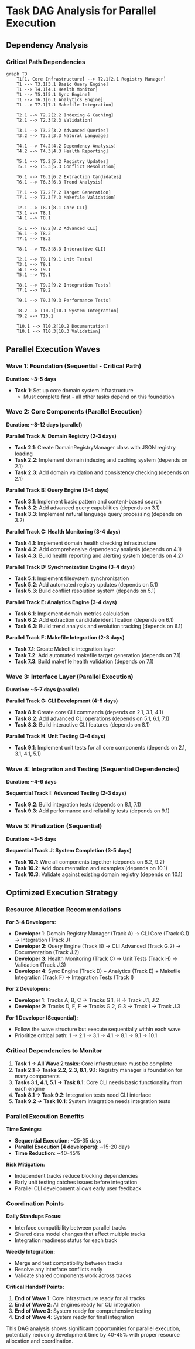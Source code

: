 # Task DAG Analysis for Parallel Execution

## Dependency Analysis

### Critical Path Dependencies

```mermaid
graph TD
    T1[1. Core Infrastructure] --> T2.1[2.1 Registry Manager]
    T1 --> T3.1[3.1 Basic Query Engine]
    T1 --> T4.1[4.1 Health Monitor]
    T1 --> T5.1[5.1 Sync Engine]
    T1 --> T6.1[6.1 Analytics Engine]
    T1 --> T7.1[7.1 Makefile Integration]
    
    T2.1 --> T2.2[2.2 Indexing & Caching]
    T2.1 --> T2.3[2.3 Validation]
    
    T3.1 --> T3.2[3.2 Advanced Queries]
    T3.2 --> T3.3[3.3 Natural Language]
    
    T4.1 --> T4.2[4.2 Dependency Analysis]
    T4.2 --> T4.3[4.3 Health Reporting]
    
    T5.1 --> T5.2[5.2 Registry Updates]
    T5.1 --> T5.3[5.3 Conflict Resolution]
    
    T6.1 --> T6.2[6.2 Extraction Candidates]
    T6.1 --> T6.3[6.3 Trend Analysis]
    
    T7.1 --> T7.2[7.2 Target Generation]
    T7.1 --> T7.3[7.3 Makefile Validation]
    
    T2.1 --> T8.1[8.1 Core CLI]
    T3.1 --> T8.1
    T4.1 --> T8.1
    
    T5.1 --> T8.2[8.2 Advanced CLI]
    T6.1 --> T8.2
    T7.1 --> T8.2
    
    T8.1 --> T8.3[8.3 Interactive CLI]
    
    T2.1 --> T9.1[9.1 Unit Tests]
    T3.1 --> T9.1
    T4.1 --> T9.1
    T5.1 --> T9.1
    
    T8.1 --> T9.2[9.2 Integration Tests]
    T7.1 --> T9.2
    
    T9.1 --> T9.3[9.3 Performance Tests]
    
    T8.2 --> T10.1[10.1 System Integration]
    T9.2 --> T10.1
    
    T10.1 --> T10.2[10.2 Documentation]
    T10.1 --> T10.3[10.3 Validation]
```

## Parallel Execution Waves

### Wave 1: Foundation (Sequential - Critical Path)
**Duration: ~3-5 days**
- **Task 1**: Set up core domain system infrastructure
  - Must complete first - all other tasks depend on this foundation

### Wave 2: Core Components (Parallel Execution)
**Duration: ~8-12 days (parallel)**

**Parallel Track A: Domain Registry (2-3 days)**
- **Task 2.1**: Create DomainRegistryManager class with JSON registry loading
- **Task 2.2**: Implement domain indexing and caching system (depends on 2.1)
- **Task 2.3**: Add domain validation and consistency checking (depends on 2.1)

**Parallel Track B: Query Engine (3-4 days)**
- **Task 3.1**: Implement basic pattern and content-based search
- **Task 3.2**: Add advanced query capabilities (depends on 3.1)
- **Task 3.3**: Implement natural language query processing (depends on 3.2)

**Parallel Track C: Health Monitoring (3-4 days)**
- **Task 4.1**: Implement domain health checking infrastructure
- **Task 4.2**: Add comprehensive dependency analysis (depends on 4.1)
- **Task 4.3**: Build health reporting and alerting system (depends on 4.2)

**Parallel Track D: Synchronization Engine (3-4 days)**
- **Task 5.1**: Implement filesystem synchronization
- **Task 5.2**: Add automated registry updates (depends on 5.1)
- **Task 5.3**: Build conflict resolution system (depends on 5.1)

**Parallel Track E: Analytics Engine (3-4 days)**
- **Task 6.1**: Implement domain metrics calculation
- **Task 6.2**: Add extraction candidate identification (depends on 6.1)
- **Task 6.3**: Build trend analysis and evolution tracking (depends on 6.1)

**Parallel Track F: Makefile Integration (2-3 days)**
- **Task 7.1**: Create Makefile integration layer
- **Task 7.2**: Add automated makefile target generation (depends on 7.1)
- **Task 7.3**: Build makefile health validation (depends on 7.1)

### Wave 3: Interface Layer (Parallel Execution)
**Duration: ~5-7 days (parallel)**

**Parallel Track G: CLI Development (4-5 days)**
- **Task 8.1**: Create core CLI commands (depends on 2.1, 3.1, 4.1)
- **Task 8.2**: Add advanced CLI operations (depends on 5.1, 6.1, 7.1)
- **Task 8.3**: Build interactive CLI features (depends on 8.1)

**Parallel Track H: Unit Testing (3-4 days)**
- **Task 9.1**: Implement unit tests for all core components (depends on 2.1, 3.1, 4.1, 5.1)

### Wave 4: Integration and Testing (Sequential Dependencies)
**Duration: ~4-6 days**

**Sequential Track I: Advanced Testing (2-3 days)**
- **Task 9.2**: Build integration tests (depends on 8.1, 7.1)
- **Task 9.3**: Add performance and reliability tests (depends on 9.1)

### Wave 5: Finalization (Sequential)
**Duration: ~3-5 days**

**Sequential Track J: System Completion (3-5 days)**
- **Task 10.1**: Wire all components together (depends on 8.2, 9.2)
- **Task 10.2**: Add documentation and examples (depends on 10.1)
- **Task 10.3**: Validate against existing domain registry (depends on 10.1)

## Optimized Execution Strategy

### Resource Allocation Recommendations

**For 3-4 Developers:**
- **Developer 1**: Domain Registry Manager (Track A) → CLI Core (Track G.1) → Integration (Track J)
- **Developer 2**: Query Engine (Track B) → CLI Advanced (Track G.2) → Documentation (Track J.2)
- **Developer 3**: Health Monitoring (Track C) → Unit Tests (Track H) → Validation (Track J.3)
- **Developer 4**: Sync Engine (Track D) + Analytics (Track E) + Makefile Integration (Track F) → Integration Tests (Track I)

**For 2 Developers:**
- **Developer 1**: Tracks A, B, C → Tracks G.1, H → Track J.1, J.2
- **Developer 2**: Tracks D, E, F → Tracks G.2, G.3 → Track I → Track J.3

**For 1 Developer (Sequential):**
- Follow the wave structure but execute sequentially within each wave
- Prioritize critical path: 1 → 2.1 → 3.1 → 4.1 → 8.1 → 9.1 → 10.1

### Critical Dependencies to Monitor

1. **Task 1 → All Wave 2 tasks**: Core infrastructure must be complete
2. **Task 2.1 → Tasks 2.2, 2.3, 8.1, 9.1**: Registry manager is foundation for many components
3. **Tasks 3.1, 4.1, 5.1 → Task 8.1**: Core CLI needs basic functionality from each engine
4. **Task 8.1 → Task 9.2**: Integration tests need CLI interface
5. **Task 9.2 → Task 10.1**: System integration needs integration tests

### Parallel Execution Benefits

**Time Savings:**
- **Sequential Execution**: ~25-35 days
- **Parallel Execution (4 developers)**: ~15-20 days
- **Time Reduction**: ~40-45%

**Risk Mitigation:**
- Independent tracks reduce blocking dependencies
- Early unit testing catches issues before integration
- Parallel CLI development allows early user feedback

### Coordination Points

**Daily Standups Focus:**
- Interface compatibility between parallel tracks
- Shared data model changes that affect multiple tracks
- Integration readiness status for each track

**Weekly Integration:**
- Merge and test compatibility between tracks
- Resolve any interface conflicts early
- Validate shared components work across tracks

**Critical Handoff Points:**
1. **End of Wave 1**: Core infrastructure ready for all tracks
2. **End of Wave 2**: All engines ready for CLI integration
3. **End of Wave 3**: System ready for comprehensive testing
4. **End of Wave 4**: System ready for final integration

This DAG analysis shows significant opportunities for parallel execution, potentially reducing development time by 40-45% with proper resource allocation and coordination.